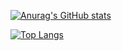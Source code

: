 [![Anurag's GitHub stats](https://github-readme-stats-blazesnows-projects.vercel.app/api?username=BlazeSnow)](https://github.com/BlazeSnow)

[![Top Langs](https://github-readme-stats-blazesnows-projects.vercel.app/api/top-langs/?username=BlazeSnow)](https://github.com/BlazeSnow)